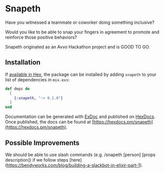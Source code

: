 # Snapeth

Have you witnessed a teammate or coworker doing something inclusive?

Would you like to be able to snap your fingers in agreement to promote and reinforce those positive behaviors?

Snapeth originated as an Avvo Hackathon project and is GOOD TO GO.

## Installation

If [available in Hex](https://hex.pm/docs/publish), the package can be installed
by adding `snapeth` to your list of dependencies in `mix.exs`:

```elixir
def deps do
  [
    {:snapeth, "~> 0.1.0"}
  ]
end
```

Documentation can be generated with [ExDoc](https://github.com/elixir-lang/ex_doc)
and published on [HexDocs](https://hexdocs.pm). Once published, the docs can
be found at [https://hexdocs.pm/snapeth](https://hexdocs.pm/snapeth).

## Possible Improvements

We should be able to use slash commands (e.g. /snapeth [person] [props description]) if we follow steps [here] (https://bendyworks.com/blog/building-a-slackbot-in-elixir-part-1).
